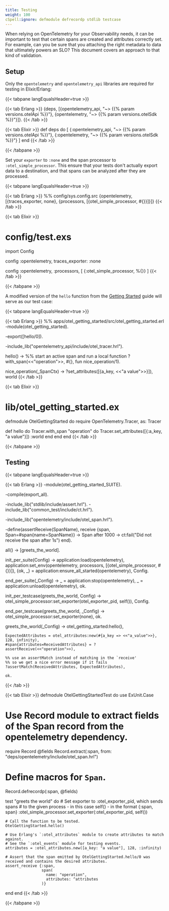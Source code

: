 ```yaml
---
title: Testing
weight: 100
cSpell:ignore: defmodule defrecordp stdlib testcase
---
```


When relying on OpenTelemetry for your Observability needs, it can be important
to test that certain spans are created and attributes correctly set. For
example, can you be sure that you attaching the right metadata to data that
ultimately powers an SLO? This document covers an approach to that kind of
validation.

## Setup

Only the `opentelemetry` and `opentelemetry_api` libraries are required for
testing in Elixir/Erlang:

<!-- markdownlint-disable -->
<!-- prettier-ignore-start -->
{{< tabpane langEqualsHeader=true >}}

{{< tab Erlang >}}
{deps, [{opentelemetry_api, "~> {{% param versions.otelApi %}}"},
        {opentelemetry, "~> {{% param versions.otelSdk %}}"}]}.
{{< /tab >}}

{{< tab Elixir >}}
def deps do
  [
    {:opentelemetry_api, "~> {{% param versions.otelApi %}}"},
    {:opentelemetry, "~> {{% param versions.otelSdk %}}"}
  ]
end
{{< /tab >}}

{{< /tabpane >}}
<!-- prettier-ignore-end -->
<!-- markdownlint-restore -->

Set your `exporter` to `:none` and the span processor to
`:otel_simple_processor`. This ensure that your tests don't actually export data
to a destination, and that spans can be analyzed after they are processed.

<!-- markdownlint-disable -->
<!-- prettier-ignore-start -->
{{< tabpane langEqualsHeader=true >}}

{{< tab Erlang >}}
%% config/sys.config.src
{opentelemetry,
  [{traces_exporter, none},
   {processors,
     [{otel_simple_processor, #{}}]}]}
{{< /tab >}}

{{< tab Elixir >}}
# config/test.exs
import Config

config :opentelemetry,
    traces_exporter: :none

config :opentelemetry, :processors, [
  {:otel_simple_processor, %{}}
]
{{< /tab >}}

{{< /tabpane >}}
<!-- prettier-ignore-end -->
<!-- markdownlint-restore -->

A modified version of the `hello` function from the
[Getting Started](/docs/instrumentation/erlang/getting-started/) guide will
serve as our test case:

<!-- markdownlint-disable -->
<!-- prettier-ignore-start -->
{{< tabpane langEqualsHeader=true >}}

{{< tab Erlang >}}
%% apps/otel_getting_started/src/otel_getting_started.erl
-module(otel_getting_started).

-export([hello/0]).

-include_lib("opentelemetry_api/include/otel_tracer.hrl").

hello() ->
    %% start an active span and run a local function
    ?with_span(<<"operation">>, #{}, fun nice_operation/1).

nice_operation(_SpanCtx) ->
    ?set_attributes([{a_key, <<"a value">>}]),
    world
{{< /tab >}}

{{< tab Elixir >}}
# lib/otel_getting_started.ex
defmodule OtelGettingStarted do
  require OpenTelemetry.Tracer, as: Tracer

  def hello do
    Tracer.with_span "operation" do
      Tracer.set_attributes([{:a_key, "a value"}])
      :world
    end
  end
end
{{< /tab >}}

{{< /tabpane >}}
<!-- prettier-ignore-end -->
<!-- markdownlint-restore -->

## Testing

<!-- markdownlint-disable -->
<!-- prettier-ignore-start -->
{{< tabpane langEqualsHeader=true >}}

{{< tab Erlang >}}
-module(otel_getting_started_SUITE).

-compile(export_all).

-include_lib("stdlib/include/assert.hrl").
-include_lib("common_test/include/ct.hrl").

-include_lib("opentelemetry/include/otel_span.hrl").

-define(assertReceive(SpanName),
        receive
            {span, Span=#span{name=SpanName}} ->
                Span
        after
            1000 ->
                ct:fail("Did not receive the span after 1s")
        end).

all() ->
    [greets_the_world].

init_per_suite(Config) ->
    application:load(opentelemetry),
    application:set_env(opentelemetry, processors, [{otel_simple_processor, #{}}]),
    {ok, _} = application:ensure_all_started(opentelemetry),
    Config.

end_per_suite(_Config) ->
    _ = application:stop(opentelemetry),
    _ = application:unload(opentelemetry),
    ok.

init_per_testcase(greets_the_world, Config) ->
    otel_simple_processor:set_exporter(otel_exporter_pid, self()),
    Config.

end_per_testcase(greets_the_world, _Config) ->
    otel_simple_processor:set_exporter(none),
    ok.

greets_the_world(_Config) ->
    otel_getting_started:hello(),

    ExpectedAttributes = otel_attributes:new(#{a_key => <<"a_value">>}, 128, infinity),
    #span{attributes=ReceivedAttributes} = ?assertReceive(<<"operation">>),

    %% use an assertMatch instead of matching in the `receive'
    %% so we get a nice error message if it fails
    ?assertMatch(ReceivedAttributes, ExpectedAttributes),

    ok.
{{< /tab >}}

{{< tab Elixir >}}
defmodule OtelGettingStartedTest do
  use ExUnit.Case

  # Use Record module to extract fields of the Span record from the opentelemetry dependency.
  require Record
  @fields Record.extract(:span, from: "deps/opentelemetry/include/otel_span.hrl")
  # Define macros for `Span`.
  Record.defrecordp(:span, @fields)

  test "greets the world" do
    # Set exporter to :otel_exporter_pid, which sends spans
    # to the given process - in this case self() - in the format {:span, span}
    :otel_simple_processor.set_exporter(:otel_exporter_pid, self())

    # Call the function to be tested.
    OtelGettingStarted.hello()

    # Use Erlang's `:otel_attributes` module to create attributes to match against.
    # See the `:otel_events` module for testing events.
    attributes = :otel_attributes.new([a_key: "a value"], 128, :infinity)

    # Assert that the span emitted by OtelGettingStarted.hello/0 was received and contains the desired attributes.
    assert_receive {:span,
                    span(
                      name: "operation",
                      attributes: ^attributes
                    )}
  end
end
{{< /tab >}}

{{< /tabpane >}}
<!-- prettier-ignore-end -->
<!-- markdownlint-restore -->
